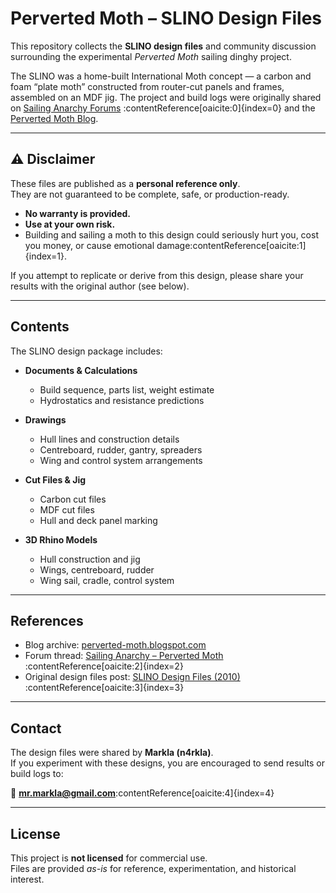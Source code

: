 # Perverted Moth – SLINO Design Files

This repository collects the **SLINO design files** and community discussion surrounding the experimental *Perverted Moth* sailing dinghy project.

The SLINO was a home-built International Moth concept — a carbon and foam “plate moth” constructed from router-cut panels and frames, assembled on an MDF jig. The project and build logs were originally shared on [Sailing Anarchy Forums](https://forums.sailinganarchy.com/threads/perverted-moth.89686/) :contentReference[oaicite:0]{index=0} and the [Perverted Moth Blog](http://perverted-moth.blogspot.com/search/label/slino).

---

## ⚠️ Disclaimer

These files are published as a **personal reference only**.  
They are not guaranteed to be complete, safe, or production-ready.

- **No warranty is provided.**  
- **Use at your own risk.**  
- Building and sailing a moth to this design could seriously hurt you, cost you money, or cause emotional damage:contentReference[oaicite:1]{index=1}.  

If you attempt to replicate or derive from this design, please share your results with the original author (see below).

---

## Contents

The SLINO design package includes:

- **Documents & Calculations**  
  - Build sequence, parts list, weight estimate  
  - Hydrostatics and resistance predictions  

- **Drawings**  
  - Hull lines and construction details  
  - Centreboard, rudder, gantry, spreaders  
  - Wing and control system arrangements  

- **Cut Files & Jig**  
  - Carbon cut files  
  - MDF cut files  
  - Hull and deck panel marking  

- **3D Rhino Models**  
  - Hull construction and jig  
  - Wings, centreboard, rudder  
  - Wing sail, cradle, control system  

---

## References

- Blog archive: [perverted-moth.blogspot.com](http://perverted-moth.blogspot.com/search/label/slino)  
- Forum thread: [Sailing Anarchy – Perverted Moth](https://forums.sailinganarchy.com/threads/perverted-moth.89686/) :contentReference[oaicite:2]{index=2}  
- Original design files post: [SLINO Design Files (2010)](https://perverted-moth.blogspot.com/2010/11/slino-design-files.html) :contentReference[oaicite:3]{index=3}

---

## Contact

The design files were shared by **Markla (n4rkla)**.  
If you experiment with these designs, you are encouraged to send results or build logs to:

📧 **mr.markla@gmail.com**:contentReference[oaicite:4]{index=4}

---

## License

This project is **not licensed** for commercial use.  
Files are provided *as-is* for reference, experimentation, and historical interest.
